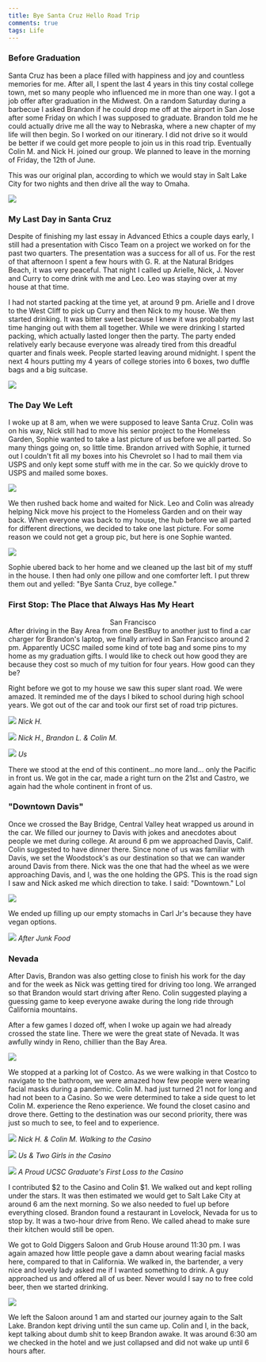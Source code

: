 ```yaml
---
title: Bye Santa Cruz Hello Road Trip
comments: true
tags: Life
---
```



### Before Graduation

Santa Cruz has been a place filled with happiness and joy and countless memories for me. After all, I spent the last 4 years in this tiny costal college town, met so many people who influenced me in more than one way. I got a job offer after graduation in the Midwest. On a random Saturday during a barbecue I asked Brandon if he could drop me off at the airport in San Jose after some Friday on which I was supposed to graduate. Brandon told me he could actually drive me all the way to Nebraska, where a new chapter of my life will then begin. So I worked on our itinerary. I did not drive so it would be better if we could get more people to join us in this road trip. Eventually Colin M. and Nick H. joined our group. We planned to leave in the morning of Friday, the 12th of June. 

This was our original plan, according to which we would stay in Salt Lake City for two nights and then drive all the way to Omaha.

<img src="https://github.com/sinclairliang/sinclairliang/blob/master/_posts/roadtrip/original-map.png?raw=true" />

### My Last Day in Santa Cruz

Despite of finishing my last essay in Advanced Ethics a couple days early, I still had a presentation with Cisco Team on a project we worked on for the past two quarters. The presentation was a success for all of us. For the rest of that afternoon I spent a few hours with G. R. at the Natural Bridges Beach, it was very peaceful. That night I called up Arielle, Nick, J. Nover and Curry to come drink with me and Leo. Leo was staying over at my house at that time.

I had not started packing at the time yet, at around 9 pm. Arielle and I drove to the West Cliff to pick up Curry and then Nick to my house. We then started drinking. It was bitter sweet because I knew it was probably my last time hanging out with them all together. While we were drinking I started packing, which actually lasted longer then the party. The party ended relatively early because everyone was already tired from this dreadful quarter and finals week. People started leaving around midnight. I spent the next 4 hours putting my 4 years of college stories into 6 boxes, two duffle bags and a big suitcase.

<img src="https://github.com/sinclairliang/sinclairliang/blob/master/_posts/roadtrip/Santa-Cruz-Party.jpg?raw=true" />

### The Day We Left

I woke up at 8 am, when we were supposed to leave Santa Cruz. Colin was on his way, Nick still had to move his senior project to the Homeless Garden, Sophie wanted to take a last picture of us before we all parted. So many things going on, so little time. Brandon arrived with Sophie, it turned out I couldn't fit all my boxes into his Chevrolet so I had to mail them via USPS and only kept some stuff with me in the car. So we quickly drove to USPS and mailed some boxes.

<img src="https://github.com/sinclairliang/sinclairliang/blob/master/_posts/roadtrip/post-office.jpg?raw=true" />

We then rushed back home and waited for Nick. Leo and Colin was already helping Nick move his project to the Homeless Garden and on their way back. When everyone was back to my house, the hub before we all parted for different directions, we decided to take one last picture. For some reason we could not get a group pic, but here is one Sophie wanted. 

<img src="https://github.com/sinclairliang/sinclairliang/blob/master/_posts/roadtrip/Sophie.jpg?raw=true" />


Sophie ubered back to her home and we cleaned up the last bit of my stuff in the house. I then had only one pillow and one comforter left. I put threw them out and yelled: "Bye Santa Cruz, bye college."

### First Stop: The Place that Always Has My Heart
<div align="center"> San Francisco </div>
After driving in the Bay Area from one BestBuy to another just to find a car charger for Brandon's laptop, we finally arrived in San Francisco around 2 pm. Apparently UCSC mailed some kind of tote bag and some pins to my home as my graduation gifts. I would like to check out how good they are because they cost so much of my tuition for four years. How good can they be? 

Right before we got to my house we saw this super slant road. We were amazed. It reminded me of the days I biked to school during high school years. We got out of the car and took our first set of road trip pictures.



<p>
    <img src="https://github.com/sinclairliang/sinclairliang/blob/master/_posts/roadtrip/SF0.jpg?raw=true" />
    <em>Nick H.</em>
</p>


<p>
    <img src="https://github.com/sinclairliang/sinclairliang/blob/master/_posts/roadtrip/SF1.jpg?raw=true" />
    <em>Nick H., Brandon L. & Colin M.</em>
</p>

<p>
    <img src="https://github.com/sinclairliang/sinclairliang/blob/master/_posts/roadtrip/SF2.jpg?raw=true" />
    <em>Us</em>
</p>

There we stood at the end of this continent...no more land... only the Pacific in front us. We got in the car, made a right turn on the 21st and Castro, we again had the whole continent in front of us. 


### "Downtown Davis"

Once we crossed the Bay Bridge, Central Valley heat wrapped us around in the car. We filled our journey to Davis with jokes and anecdotes about people we met during college. At around 6 pm we approached Davis, Calif. Colin suggested to have dinner there. Since none of us was familiar with Davis, we set the Woodstock's as our destination so that we can wander around Davis from there. Nick was the one that had the wheel as we were approaching Davis, and I, was the one holding the GPS. This is the road sign I saw and Nick asked me which direction to take. I said: "Downtown." Lol

<img src="https://github.com/sinclairliang/sinclairliang/blob/master/_posts/roadtrip/Davis-Sign.png?raw=true" />

We ended up filling up our empty stomachs in Carl Jr's because they have vegan options. 

<p>
    <img src="https://github.com/sinclairliang/sinclairliang/blob/master/_posts/roadtrip/After-Davis.jpg?raw=true" />
    <em>After Junk Food</em>
</p>

### Nevada

After Davis, Brandon was also getting close to finish his work for the day and for the week as Nick was getting tired for driving too long. We arranged so that Brandon would start driving after Reno. Colin suggested playing a guessing game to keep everyone awake during the long ride through California mountains. 

After a few games I dozed off, when I woke up again we had already crossed the state line. There we were the great state of Nevada. It was awfully windy in Reno, chillier than the Bay Area. 

<img src="https://github.com/sinclairliang/sinclairliang/blob/master/_posts/roadtrip/reno.jpg?raw=true" />


 We stopped at a parking lot of Costco. As we were walking in that Costco to navigate to the bathroom, we were amazed how few people were wearing facial masks during a pandemic. Colin M. had just turned 21 not for long and had not been to a Casino. So we were determined to take a side quest to let Colin M. experience the Reno experience. We found the closet casino and drove there. Getting to the destination was our second priority, there was just so much to see, to feel and to experience. 

<p>
    <img src="https://github.com/sinclairliang/sinclairliang/blob/master/_posts/roadtrip/casino.jpg?raw=true" />
    <em>Nick H. & Colin M. Walking to the Casino</em>
</p>


<p>
    <img src="https://github.com/sinclairliang/sinclairliang/blob/master/_posts/roadtrip/casino1.jpg?raw=true" />
    <em>Us & Two Girls in the Casino</em>
</p>

<p>
    <img src="https://github.com/sinclairliang/sinclairliang/blob/master/_posts/roadtrip/casino2.jpg?raw=true" />
    <em>A Proud UCSC Graduate's First Loss to the Casino</em>
</p>

I contributed $2 to the Casino and Colin $1. We walked out and kept rolling under the stars. It was then estimated we would get to Salt Lake City at around 6 am the next morning. So we also needed to fuel up before everything closed. Brandon found a restaurant in Lovelock, Nevada for us to stop by. It was a two-hour drive from Reno. We called ahead to make sure their kitchen would still be open. 

We got to Gold Diggers Saloon and Grub House around 11:30 pm. I was again amazed how little people gave a damn about wearing facial masks here, compared to that in California. We walked in, the bartender, a very nice and lovely lady asked me if I wanted something to drink. A guy approached us and offered all of us beer. Never would I say no to free cold beer, then we started drinking. 

<img src="https://github.com/sinclairliang/sinclairliang/blob/master/_posts/roadtrip/lovelock.jpg?raw=true" />

We left the Saloon around 1 am and started our journey again to the Salt Lake. Brandon kept driving until the sun came up. Colin and I, in the back, kept talking about dumb shit to keep Brandon awake. It was around 6:30 am we checked in the hotel and we just collapsed and did not wake up until 6 hours after.
